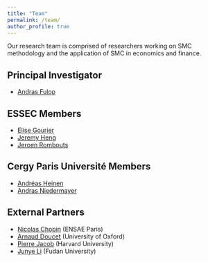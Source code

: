 ```yaml
---
title: "Team"
permalink: /team/
author_profile: true
---
```


Our research team is comprised of researchers working on SMC methodology and the application of SMC in economics and finance.

## Principal Investigator
* [Andras Fulop](https://faculty.essec.edu/en/cv/en-fulop-andras/)

## ESSEC Members 
* [Elise Gourier](https://faculty.essec.edu/en/cv/en-gourier-elise/)
* [Jeremy Heng](https://faculty.essec.edu/en/cv/en-heng-jeremy/)
* [Jeroen Rombouts](https://faculty.essec.edu/en/cv/en-rombouts-jeroen/)

## Cergy Paris Universit&eacute; Members
* [Andr&eacute;as Heinen](https://thema.u-cergy.fr/membres/enseignants-chercheurs/heinen?lang=fr)
* [Andras Niedermayer](https://thema.u-cergy.fr/membres/enseignants-chercheurs/niedermayer?lang=fr)

## External Partners
* [Nicolas Chopin](https://www.ensae.fr/faculty/nicolas-chopin/) (ENSAE Paris)
* [Arnaud Doucet](http://www.stats.ox.ac.uk/~doucet/) (University of Oxford)
* [Pierre Jacob](https://datascience.harvard.edu/pierre-jacob) (Harvard University)
* [Junye Li](https://www.fdsm.fudan.edu.cn/en/teacher/preview.aspx?UID=172921) (Fudan University)
